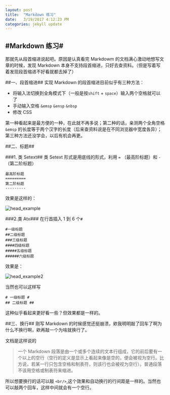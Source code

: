 ```yaml
---
layout: post
title:  "Markdown 练习"
date:   3/19/2017 4:12:23 PM 
categories: jekyll update
---
```

#Markdown 练习#
---            
那就先从段首缩进说起吧。原因是认真看完 Markdowm 的文档满心激动地想写文章的时候，发现 Markdown 本身不支持段首缩进，只好去查资料。（但是写着写着发现段首缩进不好看就都去掉了）

##一、段首缩进##
实现 Markdown 的段首缩进目前似乎有三种方法：

 
*	将输入法切换到全角模式下（一般是按`shift` + `space`）输入两个空格就可以了
*	手动输入空格 `&emsp` `&ensp` `&nbsp`
*	修改 CSS

第一种看起来是最方便的一种，在此就不再多说；第二种的话，亲测两个全角空格 `&emsp` 的长度等于两个汉字的长度（后来查资料说是在不同浏览器中宽度各异）；第三种方法还没学会，以后有机会再更。

##二、标题##

###1. 类 Setext##
类 Setext 形式是用底线的形式，利用 `=` （最高阶标题）和 `-`（第二阶标题）
	
	最高阶标题
	=========
	第二阶标题
	---------
效果是这样的：

![head_example](https://raw.githubusercontent.com/chriszhuge/chriszhuge.github.io/master/pictures/head_example.png)

###2.类 Atx###
在行首插入 1 到 6 个`#`
	
	#一级标题
	##二级标题
	###三级标题
	####四级标题
	#####五级标题
	######六级标题

效果是：

![head_example2](https://github.com/chriszhuge/chriszhuge.github.io/blob/master/pictures/head_example2.png?raw=true)

当然也可以这样写
	
	# 一级标题 #
	## 二级标题 ##

这种似乎看起来更好看一些？但效果都是一样的。

##三、换行##
刚写 Markdown 的时候感觉还挺崩溃，欸我明明敲了回车了啊为什么不换行啊，欸再敲一个为啥就换行了。
  
文档是这样说的
>一个 Markdown 段落是由一个或多个连续的文本行组成，它的前后要有一个以上的空行（空行的定义是显示上看起来像是空的，便会被视为空行。比方说，若某一行只包含空格和制表符，则该行也会被视为空行）。普通段落不该用空格或制表符来缩进。

所以想要换行的话可以敲 `<br/>`,这个效果和自动换行的行间距是一样的。当然也可以敲两个回车，这样中间就会有一个空行。
